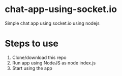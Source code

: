 # chat-app-using-socket.io

Simple chat app using socket.io using nodejs

# Steps to use

1. Clone/download this repo
2. Run app using NodeJS as node index.js
3. Start using the app
